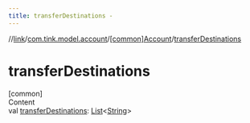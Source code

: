 ```yaml
---
title: transferDestinations -
---
```

//[link](../../index.md)/[com.tink.model.account](../index.md)/[[common]Account](index.md)/[transferDestinations](transfer-destinations.md)



# transferDestinations  
[common]  
Content  
val [transferDestinations](transfer-destinations.md): [List](https://kotlinlang.org/api/latest/jvm/stdlib/kotlin.collections/-list/index.html)<[String](https://kotlinlang.org/api/latest/jvm/stdlib/kotlin/-string/index.html)>  




